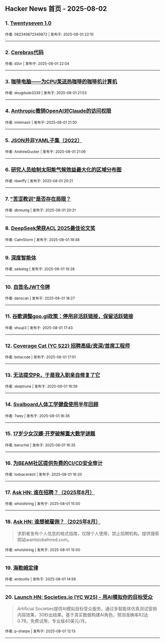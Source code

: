 ## Hacker News 首页 - 2025-08-02


### 1. [Twentyseven 1.0](https://news.ycombinator.com/item?id=44763016)

<sub>作者: 082349872349872 | 发布于: 2025-08-01 22:10</sub>

---

### 2. [Cerebras代码](https://news.ycombinator.com/item?id=44762959)

<sub>作者: d3vr | 发布于: 2025-08-01 22:04</sub>

---

### 3. [咖啡电脑——为CPU泵送热咖啡的咖啡机计算机](https://news.ycombinator.com/item?id=44762880)

<sub>作者: dougdude3339 | 发布于: 2025-08-01 21:53</sub>

---

### 4. [Anthropic撤销OpenAI对Claude的访问权限](https://news.ycombinator.com/item?id=44762856)

<sub>作者: minimaxir | 发布于: 2025-08-01 21:50</sub>

---

### 5. [JSON并非YAML子集（2022）](https://news.ycombinator.com/item?id=44762504)

<sub>作者: AndrewDucker | 发布于: 2025-08-01 21:06</sub>

---

### 6. [研究人员绘制太阳能气候效益最大化的区域分布图](https://news.ycombinator.com/item?id=44762026)

<sub>作者: rbanffy | 发布于: 2025-08-01 20:21</sub>

---

### 7. ["苦涩教训"是否存在局限？](https://news.ycombinator.com/item?id=44762022)

<sub>作者: dbreunig | 发布于: 2025-08-01 20:21</sub>

---

### 8. [DeepSeek荣获ACL 2025最佳论文奖](https://news.ycombinator.com/item?id=44761548)

<sub>作者: CalmStorm | 发布于: 2025-08-01 19:48</sub>

---

### 9. [深度智能体](https://news.ycombinator.com/item?id=44761299)

<sub>作者: saikatsg | 发布于: 2025-08-01 19:28</sub>

---

### 10. [自签名JWT令牌](https://news.ycombinator.com/item?id=44760561)

<sub>作者: danscan | 发布于: 2025-08-01 18:27</sub>

---

### 11. [谷歌调整goo.gl政策：停用非活跃链接，保留活跃链接](https://news.ycombinator.com/item?id=44759918)

<sub>作者: shuuji3 | 发布于: 2025-08-01 17:43</sub>

---

### 12. [Coverage Cat (YC S22) 招聘高级/资深/首席工程师](https://news.ycombinator.com/item?id=44759432)

<sub>作者: botacode | 发布于: 2025-08-01 17:01</sub>

---

### 13. [无法提交PR，于是我入职亲自修复了它](https://news.ycombinator.com/item?id=44759417)

<sub>作者: skeptrune | 发布于: 2025-08-01 16:59</sub>

---

### 14. [Svalboard人体工学键盘使用半年回顾](https://news.ycombinator.com/item?id=44759171)

<sub>作者: Twey | 发布于: 2025-08-01 16:36</sub>

---

### 15. [17岁少女汉娜·开罗破解重大数学谜题](https://news.ycombinator.com/item?id=44759152)

<sub>作者: baruchel | 发布于: 2025-08-01 16:35</sub>

---

### 16. [为BEAM社区提供免费的CI/CD安全审计](https://news.ycombinator.com/item?id=44758957)

<sub>作者: todsacerdoti | 发布于: 2025-08-01 16:20</sub>

---

### 17. [Ask HN: 谁在招聘？（2025年8月）](https://news.ycombinator.com/item?id=44757794)

<sub>作者: whoishiring | 发布于: 2025-08-01 15:00</sub>

---

### 18. [Ask HN: 谁想被雇佣？（2025年8月）](https://news.ycombinator.com/item?id=44757792)
> 求职者发布个人信息的格式指南，仅限个人使用，禁止招聘机构。提供搜索网站wantstobehired.com。

<sub>作者: whoishiring | 发布于: 2025-08-01 15:00</sub>

---

### 19. [海勒姆定律](https://news.ycombinator.com/item?id=44757755)

<sub>作者: andsoitis | 发布于: 2025-08-01 14:58</sub>

---

### 20. [Launch HN: Societies.io (YC W25) - 用AI模拟你的目标受众](https://news.ycombinator.com/item?id=44755654)
> Artificial Societies提供AI模拟目标受众服务，通过多智能体仿真测试营销内容效果，30秒出结果。基于真实数据构建AI角色，预测准确率R2达0.78。免费试用，专业版40美元/月。

<sub>作者: p-sharpe | 发布于: 2025-08-01 12:13</sub>

---
